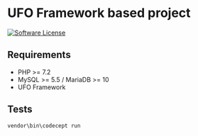 # UFO Framework based project

[![Software License][ico-license]](LICENSE.txt)


## Requirements
* PHP >= 7.2
* MySQL >= 5.5 / MariaDB >= 10
* UFO Framework

## Tests
```bash
vendor\bin\codecept run
```

[ico-license]: https://img.shields.io/badge/license-GPL-brightgreen.svg?style=flat-square
